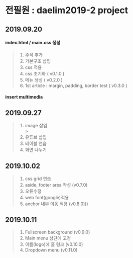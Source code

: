 # 전필원 : daelim2019-2 project
## 2019.09.20
#### index.html / main.css 생성
> 1. 주석 추가 <br>
> 2. 기본구조 삽입
> 3. css 적용
> 4. css 초기화 ( v0.1.0 )
> 5. 메뉴 생성 ( v0.2.0 )
> 6. 1st article : margin, padding, border test ( v0.3.0 )

#### insert multimedia
## 2019.09.27
> 1. image 삽입 <br>>
> 2. 유튜브 삽입
> 3. 테이블 연습
> 4. 화면 나누기

## 2019.10.02
> 1. css grid 연습 <br>
> 2. aside, footer area 작성 (v0.7.0)
> 3. 오류수정
> 4. web font(google)적용
> 5. anchor 내부 이동 적용 (v0.8.0)))

## 2019.10.11
> 1. Fullscreen background (v0.9.0) <br>
> 2. Main menu 상단에 고정
> 3. 이름(logo)에 홈 링크 (v0.10.0)
> 4. Dropdown menu (v0.11.0)


